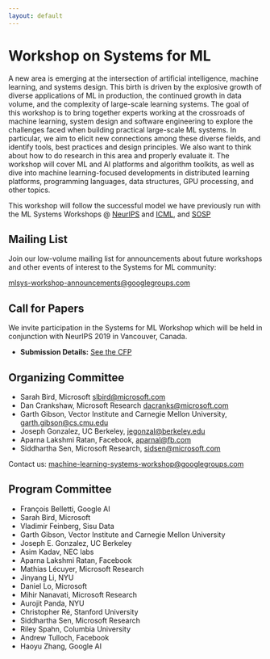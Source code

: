 ```yaml
---
layout: default
---
```


# Workshop on Systems for ML

A new area is emerging at the intersection of artificial intelligence, machine learning, and systems design. This birth is driven by the explosive growth of diverse applications of ML in production, the continued growth in data volume, and the complexity of large-scale learning systems. The goal of this workshop is to bring together experts working at the crossroads of machine learning, system design and software engineering to explore the challenges faced when building practical large-scale ML systems. In particular, we aim to elicit new connections among these diverse fields, and identify tools, best practices and design principles. We also want to think about how to do research in this area and properly evaluate it. The workshop will cover ML and AI platforms and algorithm toolkits, as well as dive into machine learning-focused developments in distributed learning platforms, programming languages, data structures, GPU processing, and other topics.

This workshop will follow the successful model we have previously run with the ML Systems Workshops @ [NeurIPS](http://learningsys.org/nips18/) and [ICML](https://sites.google.com/site/mlsys2016/), and [SOSP](http://learningsys.org/sosp17/)

## Mailing List

Join our low-volume mailing list for announcements about future workshops and other events of interest to the Systems for ML community:

[mlsys-workshop-announcements@googlegroups.com](https://groups.google.com/forum/#!forum/mlsys-workshop-announcements)

## Call for Papers

We invite participation in the Systems for ML Workshop which will be held in conjunction with NeurIPS 2019 in Vancouver, Canada.

<!-- * **Submission Deadline:** October 19, 2018 11.59pm PST
* **Author Notification Deadline:** ~~November 9, 2018~~ November 12, 2018 -->
* **Submission Details:** [See the CFP](/neurips19/cfp.html)


## Organizing Committee
+ Sarah Bird, Microsoft <slbird@microsoft.com>
+ Dan Crankshaw, Microsoft Research <dacranks@microsoft.com>
+ Garth Gibson, Vector Institute and Carnegie Mellon University, <garth.gibson@cs.cmu.edu>
+ Joseph Gonzalez, UC Berkeley, <jegonzal@berkeley.edu>
+ Aparna Lakshmi Ratan, Facebook, <aparnal@fb.com>
+ Siddhartha Sen, Microsoft Research, <sidsen@microsoft.com>

Contact us: <machine-learning-systems-workshop@googlegroups.com>

## Program Committee
+ François Belletti, Google AI
+ Sarah Bird, Microsoft
+ Vladimir Feinberg, Sisu Data
+ Garth Gibson, Vector Institute and Carnegie Mellon University
+ Joseph E. Gonzalez, UC Berkeley
+ Asim Kadav, NEC labs
+ Aparna Lakshmi Ratan, Facebook
+ Mathias Lécuyer, Microsoft Research
+ Jinyang Li, NYU
+ Daniel Lo, Microsoft
+ Mihir Nanavati, Microsoft Research
+ Aurojit Panda, NYU
+ Christopher Ré, Stanford University
+ Siddhartha Sen, Microsoft Research
+ Riley Spahn, Columbia University
+ Andrew Tulloch, Facebook
+ Haoyu Zhang, Google AI



